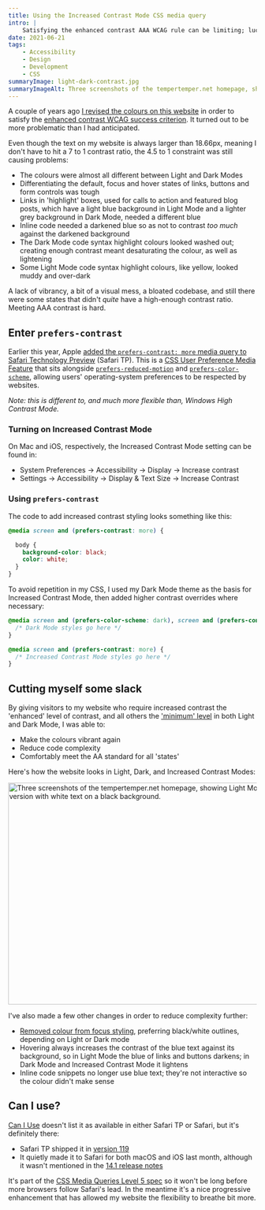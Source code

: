 ```yaml
---
title: Using the Increased Contrast Mode CSS media query
intro: |
    Satisfying the enhanced contrast AAA WCAG rule can be limiting; luckily `prefers-contrast: more` allows us more freedom with our default themes.
date: 2021-06-21
tags:
    - Accessibility
    - Design
    - Development
    - CSS
summaryImage: light-dark-contrast.jpg
summaryImageAlt: Three screenshots of the tempertemper.net homepage, showing Light Mode, Dark Mode, and the Increased Contrast version with white text on a black background.
---
```


A couple of years ago [I revised the colours on this website](/blog/colour-contrast-on-tempertempernet) in order to satisfy the [enhanced contrast WCAG success criterion](https://www.w3.org/TR/WCAG21/#contrast-enhanced). It turned out to be more problematic than I had anticipated.

Even though the text on my website is always larger than 18.66px, meaning I don't have to hit a 7 to 1 contrast ratio, the 4.5 to 1 constraint was still causing problems:

- The colours were almost all different between Light and Dark Modes
- Differentiating the default, focus and hover states of links, buttons and form controls was tough
- Links in 'highlight' boxes, used for calls to action and featured blog posts, which have a light blue background in Light Mode and a lighter grey background in Dark Mode, needed a different blue
- Inline code needed a darkened blue so as not to contrast *too much* against the darkened background
- The Dark Mode code syntax highlight colours looked washed out; creating enough contrast meant desaturating the colour, as well as lightening
- Some Light Mode code syntax highlight colours, like yellow, looked muddy and over-dark

A lack of vibrancy, a bit of a visual mess, a bloated codebase, and still there were some states that didn't *quite* have a high-enough contrast ratio. Meeting AAA contrast is hard.


## Enter `prefers-contrast`

Earlier this year, Apple [added the `prefers-contrast: more` media query to Safari Technology Preview](https://webkit.org/blog/11525/release-notes-for-safari-technology-preview-119/) (Safari TP). This is a [CSS User Preference Media Feature](https://drafts.csswg.org/mediaqueries-5/#prefers-contrast) that sits alongside [`prefers-reduced-motion`](/blog/reducing-motion) and [`prefers-color-scheme`](/blog/dark-mode-websites-on-macos-mojave), allowing users' operating-system preferences to be respected by websites.

<i>Note: this is different to, and much more flexible than, Windows High Contrast Mode.</i>

### Turning on Increased Contrast Mode

On Mac and iOS, respectively, the Increased Contrast Mode setting can be found in:

- System Preferences → Accessibility → Display → Increase contrast
- Settings → Accessibility → Display &amp; Text Size → Increase Contrast


### Using `prefers-contrast`

The code to add increased contrast styling looks something like this:

```css
@media screen and (prefers-contrast: more) {

  body {
    background-color: black;
    color: white;
  }
}
```

To avoid repetition in my CSS, I used my Dark Mode theme as the basis for Increased Contrast Mode, then added higher contrast overrides where necessary:

```css
@media screen and (prefers-color-scheme: dark), screen and (prefers-contrast: more) {
  /* Dark Mode styles go here */
}

@media screen and (prefers-contrast: more) {
  /* Increased Contrast Mode styles go here */
}
```


## Cutting myself some slack

By giving visitors to my website who require increased contrast the 'enhanced' level of contrast, and all others the ['minimum' level](https://www.w3.org/TR/WCAG21/#contrast-minimum) in both Light and Dark Mode, I was able to:

- Make the colours vibrant again
- Reduce code complexity
- Comfortably meet the AA standard for all 'states'

Here's how the website looks in Light, Dark, and Increased Contrast Modes:

<picture>
    <source srcset="/assets/img/blog/light-dark-contrast.avif" type="image/avif" />
    <source srcset="/assets/img/blog/light-dark-contrast.webp" type="image/webp" />
    <img src="/assets/img/blog/light-dark-contrast.jpg" alt="Three screenshots of the tempertemper.net homepage, showing Light Mode, Dark Mode, and the Increased Contrast version with white text on a black background." width="800" height="450" decoding="async" />
</picture>

I've also made a few other changes in order to reduce complexity further:

- [Removed colour from focus styling](/blog/cleaner-focus-outlines-with-box-decoration-break), preferring black/white outlines, depending on Light or Dark mode
- Hovering always increases the contrast of the blue text against its background, so in Light Mode the blue of links and buttons darkens; in Dark Mode and Increased Contrast Mode it lightens
- Inline code snippets no longer use blue text; they're not interactive so the colour didn't make sense


## Can I use?

[Can I Use](https://caniuse.com/mdn-css_at-rules_media_prefers-contrast) doesn't list it as available in either Safari TP or Safari, but it's definitely there:

- Safari TP shipped it in [version 119](https://webkit.org/blog/11525/release-notes-for-safari-technology-preview-119/)
- It quietly made it to Safari for both macOS and iOS last month, although it wasn't mentioned in the [14.1 release notes](https://developer.apple.com/documentation/safari-release-notes/safari-14_1-release-notes)

It's part of the [CSS Media Queries Level 5 spec](https://drafts.csswg.org/mediaqueries-5/) so it won't be long before more browsers follow Safari's lead. In the meantime it's a nice progressive enhancement that has allowed my website the flexibility to breathe bit more.
